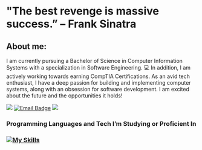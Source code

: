 # "The best revenge is massive success.” – Frank Sinatra


## About me:
I am currently pursuing a Bachelor of Science in Computer Information Systems with a specialization in Software Engineering. :computer: In addition, I am actively working towards earning CompTIA Certifications. As an avid tech enthusiast, I have a deep passion for building and implementing computer systems, along with an obsession for software development. I am excited about the future and the opportunities it holds! 

![](https://komarev.com/ghpvc/?username=ts-at4dm&color=00FFFF&style=plastic) [![Email Badge](https://img.shields.io/badge/Contact_Me-green?style=plastic&logoColor=FFFFFF&labelColor=00ff44&color=62F1CD)](mailto:terran.stone@maine.edu) ![](https://custom-icon-badges.demolab.com/github/last-commit/DenverCoder1/custom-icon-badges?logo=history&logoColor=00FF00&style=plastic)





### Programming Languages and Tech I’m Studying or Proficient In

### [![My Skills](https://skillicons.dev/icons?i=html,css,py,go,cs,js,mysql,vscode,neovim,linux,ubuntu,windows,apple,bootstrap,discord&perline=10)](https://skillicons.dev)

